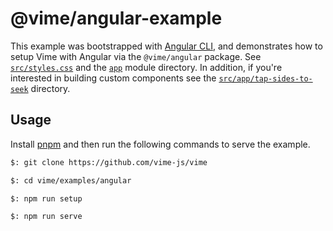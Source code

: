 # @vime/angular-example

This example was bootstrapped with [Angular CLI](https://cli.angular.io), and demonstrates how to
setup Vime with Angular via the `@vime/angular` package. See [`src/styles.css`](./src/styles.css)
and the [`app`](./src/app) module directory. In addition, if you're interested in building custom
components see the [`src/app/tap-sides-to-seek`](./src/app/tap-sides-to-seek) directory.

## Usage

Install [pnpm](https://pnpm.js.org/en/installation) and then run the following commands to serve
the example.

```bash
$: git clone https://github.com/vime-js/vime

$: cd vime/examples/angular

$: npm run setup

$: npm run serve
```

